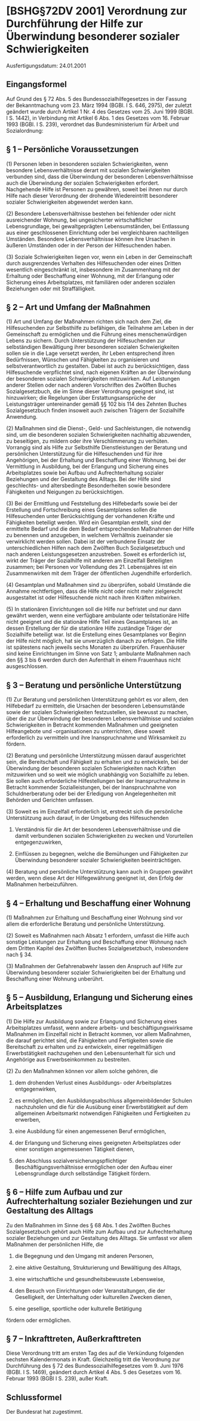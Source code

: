 # [BSHG§72DV 2001] Verordnung zur Durchführung der Hilfe zur Überwindung besonderer sozialer Schwierigkeiten

Ausfertigungsdatum: 24.01.2001

 

## Eingangsformel

Auf Grund des § 72 Abs. 5 des Bundessozialhilfegesetzes in der Fassung der Bekanntmachung vom 23. März 1994 (BGBl. I S. 646, 2975), der zuletzt geändert wurde durch Artikel 1 Nr. 4 des Gesetzes vom 25. Juni 1999 (BGBl. I S. 1442), in Verbindung mit Artikel 6 Abs. 1 des Gesetzes vom 16. Februar 1993 (BGBl. I S. 239), verordnet das Bundesministerium für Arbeit und Sozialordnung:


## § 1 – Persönliche Voraussetzungen

(1) Personen leben in besonderen sozialen Schwierigkeiten, wenn besondere Lebensverhältnisse derart mit sozialen Schwierigkeiten verbunden sind, dass die Überwindung der besonderen Lebensverhältnisse auch die Überwindung der sozialen Schwierigkeiten erfordert. Nachgehende Hilfe ist Personen zu gewähren, soweit bei ihnen nur durch Hilfe nach dieser Verordnung der drohende Wiedereintritt besonderer sozialer Schwierigkeiten abgewendet werden kann.

(2) Besondere Lebensverhältnisse bestehen bei fehlender oder nicht ausreichender Wohnung, bei ungesicherter wirtschaftlicher Lebensgrundlage, bei gewaltgeprägten Lebensumständen, bei Entlassung aus einer geschlossenen Einrichtung oder bei vergleichbaren nachteiligen Umständen. Besondere Lebensverhältnisse können ihre Ursachen in äußeren Umständen oder in der Person der Hilfesuchenden haben.

(3) Soziale Schwierigkeiten liegen vor, wenn ein Leben in der Gemeinschaft durch ausgrenzendes Verhalten des Hilfesuchenden oder eines Dritten wesentlich eingeschränkt ist, insbesondere im Zusammenhang mit der Erhaltung oder Beschaffung einer Wohnung, mit der Erlangung oder Sicherung eines Arbeitsplatzes, mit familiären oder anderen sozialen Beziehungen oder mit Straffälligkeit.


## § 2 – Art und Umfang der Maßnahmen

(1) Art und Umfang der Maßnahmen richten sich nach dem Ziel, die Hilfesuchenden zur Selbsthilfe zu befähigen, die Teilnahme am Leben in der Gemeinschaft zu ermöglichen und die Führung eines menschenwürdigen Lebens zu sichern. Durch Unterstützung der Hilfesuchenden zur selbständigen Bewältigung ihrer besonderen sozialen Schwierigkeiten sollen sie in die Lage versetzt werden, ihr Leben entsprechend ihren Bedürfnissen, Wünschen und Fähigkeiten zu organisieren und selbstverantwortlich zu gestalten. Dabei ist auch zu berücksichtigen, dass Hilfesuchende verpflichtet sind, nach eigenen Kräften an der Überwindung der besonderen sozialen Schwierigkeiten mitzuwirken. Auf Leistungen anderer Stellen oder nach anderen Vorschriften des Zwölften Buches Sozialgesetzbuch, die im Sinne dieser Verordnung geeignet sind, ist hinzuwirken; die Regelungen über Erstattungsansprüche der Leistungsträger untereinander gemäß §§ 102 bis 114 des Zehnten Buches Sozialgesetzbuch finden insoweit auch zwischen Trägern der Sozialhilfe Anwendung.

(2) Maßnahmen sind die Dienst-, Geld- und Sachleistungen, die notwendig sind, um die besonderen sozialen Schwierigkeiten nachhaltig abzuwenden, zu beseitigen, zu mildern oder ihre Verschlimmerung zu verhüten. Vorrangig sind als Hilfe zur Selbsthilfe Dienstleistungen der Beratung und persönlichen Unterstützung für die Hilfesuchenden und für ihre Angehörigen, bei der Erhaltung und Beschaffung einer Wohnung, bei der Vermittlung in Ausbildung, bei der Erlangung und Sicherung eines Arbeitsplatzes sowie bei Aufbau und Aufrechterhaltung sozialer Beziehungen und der Gestaltung des Alltags. Bei der Hilfe sind geschlechts- und altersbedingte Besonderheiten sowie besondere Fähigkeiten und Neigungen zu berücksichtigen.

(3) Bei der Ermittlung und Feststellung des Hilfebedarfs sowie bei der Erstellung und Fortschreibung eines Gesamtplanes sollen die Hilfesuchenden unter Berücksichtigung der vorhandenen Kräfte und Fähigkeiten beteiligt werden. Wird ein Gesamtplan erstellt, sind der ermittelte Bedarf und die dem Bedarf entsprechenden Maßnahmen der Hilfe zu benennen und anzugeben, in welchem Verhältnis zueinander sie verwirklicht werden sollen. Dabei ist der verbundene Einsatz der unterschiedlichen Hilfen nach dem Zwölften Buch Sozialgesetzbuch und nach anderen Leistungsgesetzen anzustreben. Soweit es erforderlich ist, wirkt der Träger der Sozialhilfe mit anderen am Einzelfall Beteiligten zusammen; bei Personen vor Vollendung des 21. Lebensjahres ist ein Zusammenwirken mit dem Träger der öffentlichen Jugendhilfe erforderlich.

(4) Gesamtplan und Maßnahmen sind zu überprüfen, sobald Umstände die Annahme rechtfertigen, dass die Hilfe nicht oder nicht mehr zielgerecht ausgestaltet ist oder Hilfesuchende nicht nach ihren Kräften mitwirken.

(5) In stationären Einrichtungen soll die Hilfe nur befristet und nur dann gewährt werden, wenn eine verfügbare ambulante oder teilstationäre Hilfe nicht geeignet und die stationäre Hilfe Teil eines Gesamtplanes ist, an dessen Erstellung der für die stationäre Hilfe zuständige Träger der Sozialhilfe beteiligt war. Ist die Erstellung eines Gesamtplanes vor Beginn der Hilfe nicht möglich, hat sie unverzüglich danach zu erfolgen. Die Hilfe ist spätestens nach jeweils sechs Monaten zu überprüfen. Frauenhäuser sind keine Einrichtungen im Sinne von Satz 1; ambulante Maßnahmen nach den §§ 3 bis 6 werden durch den Aufenthalt in einem Frauenhaus nicht ausgeschlossen.


## § 3 – Beratung und persönliche Unterstützung

(1) Zur Beratung und persönlichen Unterstützung gehört es vor allem, den Hilfebedarf zu ermitteln, die Ursachen der besonderen Lebensumstände sowie der sozialen Schwierigkeiten festzustellen, sie bewusst zu machen, über die zur Überwindung der besonderen Lebensverhältnisse und sozialen Schwierigkeiten in Betracht kommenden Maßnahmen und geeigneten Hilfeangebote und -organisationen zu unterrichten, diese soweit erforderlich zu vermitteln und ihre Inanspruchnahme und Wirksamkeit zu fördern.

(2) Beratung und persönliche Unterstützung müssen darauf ausgerichtet sein, die Bereitschaft und Fähigkeit zu erhalten und zu entwickeln, bei der Überwindung der besonderen sozialen Schwierigkeiten nach Kräften mitzuwirken und so weit wie möglich unabhängig von Sozialhilfe zu leben. Sie sollen auch erforderliche Hilfestellungen bei der Inanspruchnahme in Betracht kommender Sozialleistungen, bei der Inanspruchnahme von Schuldnerberatung oder bei der Erledigung von Angelegenheiten mit Behörden und Gerichten umfassen.

(3) Soweit es im Einzelfall erforderlich ist, erstreckt sich die persönliche Unterstützung auch darauf, in der Umgebung des Hilfesuchenden

1. Verständnis für die Art der besonderen Lebensverhältnisse und die damit verbundenen sozialen Schwierigkeiten zu wecken und Vorurteilen entgegenzuwirken,

2. Einflüssen zu begegnen, welche die Bemühungen und Fähigkeiten zur Überwindung besonderer sozialer Schwierigkeiten beeinträchtigen.

(4) Beratung und persönliche Unterstützung kann auch in Gruppen gewährt werden, wenn diese Art der Hilfegewährung geeignet ist, den Erfolg der Maßnahmen herbeizuführen.


## § 4 – Erhaltung und Beschaffung einer Wohnung

(1) Maßnahmen zur Erhaltung und Beschaffung einer Wohnung sind vor allem die erforderliche Beratung und persönliche Unterstützung.

(2) Soweit es Maßnahmen nach Absatz 1 erfordern, umfasst die Hilfe auch sonstige Leistungen zur Erhaltung und Beschaffung einer Wohnung nach dem Dritten Kapitel des Zwölften Buches Sozialgesetzbuch, insbesondere nach § 34.

(3) Maßnahmen der Gefahrenabwehr lassen den Anspruch auf Hilfe zur Überwindung besonderer sozialer Schwierigkeiten bei der Erhaltung und Beschaffung einer Wohnung unberührt.


## § 5 – Ausbildung, Erlangung und Sicherung eines Arbeitsplatzes

(1) Die Hilfe zur Ausbildung sowie zur Erlangung und Sicherung eines Arbeitsplatzes umfasst, wenn andere arbeits- und beschäftigungswirksame Maßnahmen im Einzelfall nicht in Betracht kommen, vor allem Maßnahmen, die darauf gerichtet sind, die Fähigkeiten und Fertigkeiten sowie die Bereitschaft zu erhalten und zu entwickeln, einer regelmäßigen Erwerbstätigkeit nachzugehen und den Lebensunterhalt für sich und Angehörige aus Erwerbseinkommen zu bestreiten.

(2) Zu den Maßnahmen können vor allem solche gehören, die

1. dem drohenden Verlust eines Ausbildungs- oder Arbeitsplatzes entgegenwirken,

2. es ermöglichen, den Ausbildungsabschluss allgemeinbildender Schulen nachzuholen und die für die Ausübung einer Erwerbstätigkeit auf dem allgemeinen Arbeitsmarkt notwendigen Fähigkeiten und Fertigkeiten zu erwerben,

3. eine Ausbildung für einen angemessenen Beruf ermöglichen,

4. der Erlangung und Sicherung eines geeigneten Arbeitsplatzes oder einer sonstigen angemessenen Tätigkeit dienen,

5. den Abschluss sozialversicherungspflichtiger Beschäftigungsverhältnisse ermöglichen oder den Aufbau einer Lebensgrundlage durch selbständige Tätigkeit fördern.


## § 6 – Hilfe zum Aufbau und zur Aufrechterhaltung sozialer Beziehungen und zur Gestaltung des Alltags

Zu den Maßnahmen im Sinne des § 68 Abs. 1 des Zwölften Buches Sozialgesetzbuch gehört auch Hilfe zum Aufbau und zur Aufrechterhaltung sozialer Beziehungen und zur Gestaltung des Alltags. Sie umfasst vor allem Maßnahmen der persönlichen Hilfe, die

1. die Begegnung und den Umgang mit anderen Personen,

2. eine aktive Gestaltung, Strukturierung und Bewältigung des Alltags,

3. eine wirtschaftliche und gesundheitsbewusste Lebensweise,

4. den Besuch von Einrichtungen oder Veranstaltungen, die der Geselligkeit, der Unterhaltung oder kulturellen Zwecken dienen,

5. eine gesellige, sportliche oder kulturelle Betätigung

fördern oder ermöglichen.


## § 7 – Inkrafttreten, Außerkrafttreten

Diese Verordnung tritt am ersten Tag des auf die Verkündung folgenden sechsten Kalendermonats in Kraft. Gleichzeitig tritt die Verordnung zur Durchführung des § 72 des Bundessozialhilfegesetzes vom 9. Juni 1976 (BGBl. I S. 1469), geändert durch Artikel 4 Abs. 5 des Gesetzes vom 16. Februar 1993 (BGBl I S. 239), außer Kraft.


## Schlussformel

Der Bundesrat hat zugestimmt.
